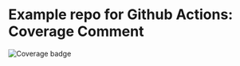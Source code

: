 # Example repo for Github Actions: Coverage Comment

![Coverage badge](https://img.shields.io/endpoint?url=https://raw.githubusercontent.com/wiki/ewjoachim/coverage-comment-action-example/coverage-comment-badge.json)
